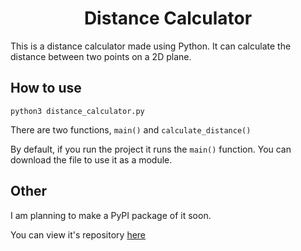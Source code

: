 <h1 style="text-align: center">Distance Calculator</h1>
This is a distance calculator made using Python. It can calculate the distance between two points on a 2D plane.

## How to use

`python3 distance_calculator.py`

There are two functions, `main()` and `calculate_distance()`

By default, if you run the project it runs the `main()` function.
You can download the file to use it as a module.

## Other

I am planning to make a PyPI package of it soon.

You can view it's repository [here](https://github.com/Mathdallas-code/Distance-Calculator)

